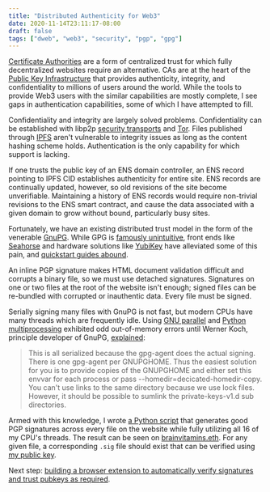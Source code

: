 ```yaml
---
title: "Distributed Authenticity for Web3"
date: 2020-11-14T23:11:17-08:00
draft: false
tags: ["dweb", "web3", "security", "pgp", "gpg"]
---
```


[Certificate Authorities](https://en.wikipedia.org/wiki/Certificate_authority) are a form of centralized trust for which fully decentralized websites require an alternative. CAs are at the heart of the [Public Key Infrastructure](https://en.wikipedia.org/wiki/Public_key_infrastructure) that provides authenticity, integrity, and confidentiality to millions of users around the world. While the tools to provide Web3 users with the similar capabilities are mostly complete, I see gaps in authentication capabilities, some of which I have attempted to fill.

Confidentiality and integrity are largely solved problems. Confidentiality can be established with libp2p [security transports](https://blog.ipfs.io/2020-08-07-deprecating-secio/) and [Tor](https://www.torproject.org/). Files published through [IPFS](https://ipfs.io/) aren't vulnerable to integrity issues as long as the content hashing scheme holds. Authentication is the only capability for which support is lacking.

If one trusts the public key of an ENS domain controller, an ENS record pointing to IPFS CID establishes authenticity for entire site. ENS records are continually updated, however, so old revisions of the site become unverifiable. Maintaining a history of ENS records would require non-trivial revisions to the ENS smart contract, and cause the data associated with a given domain to grow without bound, particularly busy sites.

Fortunately, we have an existing distributed trust model in the form of the venerable [GnuPG](https://gnupg.org/). While GPG is [famously unintuitive](https://www.gnupg.org/gph/en/manual/c562.html#AEN567), front ends like [Seahorse](https://wiki.gnome.org/Apps/Seahorse) and hardware solutions like [YubiKey](https://support.yubico.com/hc/en-us/articles/360013790259-Using-Your-YubiKey-with-OpenPGP) have alleviated some of this pain, and [quickstart guides abound](https://duckduckgo.com/?q=gnupg+quickstart).

An inline PGP signature makes HTML document validation difficult and corrupts a binary file, so we must use detached signatures. Signatures on one or two files at the root of the website isn't enough; signed files can be re-bundled with corrupted or inauthentic data. Every file must be signed.

Serially signing many files with GnuPG is not fast, but modern CPUs have many threads which are frequently idle. Using [GNU parallel](https://www.gnu.org/software/parallel/) and [Python multiprocessing](https://docs.python.org/3.7/library/multiprocessing.html#using-a-pool-of-workers) exhibited odd out-of-memory errors until Werner Koch, principle developer of GnuPG, [explained](https://lists.gnupg.org/pipermail/gnupg-users/2020-November/064346.html):

>This is all serialized because the gpg-agent does the actual signing. There is one gpg-agent per GNUPGHOME. Thus the easiest solution for you is to provide copies of the GNUPGHOME and either set this envvar for each process or pass --homedir=decicated-homedir-copy. You can't use links to the same directory because we use lock files. However, it should be possible to sumlink the private-keys-v1.d sub directories.

Armed with this knowledge, I wrote [a Python script](https://github.com/cqcallaw/www/blob/94f0dbb84fa3908acdd698d7b67071bf4f2a723b/sign.py) that generates good PGP signatures across every file on the website while fully utilizing all 16 of my CPU's threads. The result can be seen on [brainvitamins.eth](http://www.brainvitamins.eth). For any given file, a corresponding `.sig` file should exist that can be verified using [my public key](/pubkey.asc).

Next step: [building a browser extension to automatically verify signatures and trust pubkeys as required](/blog/qui).
